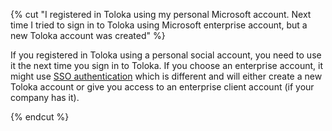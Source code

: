 {% cut "I registered in Toloka using my personal Microsoft account. Next time I tried to sign in to Toloka using Microsoft enterprise account, but a new Toloka account was created" %}

If you registered in Toloka using a personal social account, you need to use it the next time you sign in to Toloka. If you choose an enterprise account, it might use [SSO authentication](../../../sso/authentication.md) which is different and will either create a new Toloka account or give you access to an enterprise client account (if your company has it).

{% endcut %}
